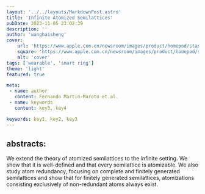 ```yaml
---
layout: '../../layouts/MarkdownPost.astro'
title: 'Infinite Atomized Semilattices'
pubDate: 2023-11-05 23:02:39
description: ''
author: 'wanghaisheng'
cover:
    url: 'https://www.apple.com.cn/newsroom/images/product/homepod/standard/Apple-HomePod-hero-230118_big.jpg.large_2x.jpg'
    square: 'https://www.apple.com.cn/newsroom/images/product/homepod/standard/Apple-HomePod-hero-230118_big.jpg.large_2x.jpg'
    alt: 'cover'
tags: ['wearable', 'smart ring'] 
theme: 'light'
featured: true

meta:
 - name: author
   content: Fernando Martin-Maroto et.al.
 - name: keywords
   content: key3, key4

keywords: key1, key2, key3
---
```


## abstracts:
We extend the theory of atomized semilattices to the infinite setting. We show that it is well-defined and that every semilattice is atomizable. We also study atom redundancy, focusing on complete and finitely generated semilattices and show that for finitely generated semilattices, atomizations consisting exclusively of non-redundant atoms always exist.
